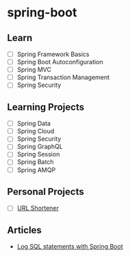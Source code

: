 # spring-boot

## Learn

- [ ] Spring Framework Basics
- [ ] Spring Boot Autoconfiguration
- [ ] Spring MVC
- [ ] Spring Transaction Management
- [ ] Spring Security

## Learning Projects

- [ ] Spring Data
- [ ] Spring Cloud
- [ ] Spring Security
- [ ] Spring GraphQL
- [ ] Spring Session
- [ ] Spring Batch
- [ ] Spring AMQP

## Personal Projects

- [ ] [URL Shortener](personal-projects/url-shortener-api)

## Articles

- [Log SQL statements with Spring Boot](https://vladmihalcea.com/log-sql-spring-boot/)

